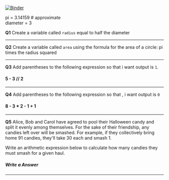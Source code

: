 [![Binder](https://mybinder.org/badge_logo.svg)](https://mybinder.org/v2/gh/reddyprasade/2020-PY-101/master)


pi = 3.14159 # approximate  
diameter = 3

**Q1** Create a variable called `radius` equal to half the diameter

----------

**Q2** Create a variable called `area` using the formula for the area of a circle:
 pi times the radius squared

----------

**Q3** Add parentheses to the following expression so that i want output is `1`.
#### 5 - 3 // 2

----------

**Q4** Add parentheses to the following expression so that , i want output is  `0`

#### 8 - 3 * 2 - 1 + 1
---------

**Q5** Alice, Bob and Carol have agreed to pool their Halloween candy and split it evenly among themselves. For the sake of their friendship, any candies left over will be smashed. For example, if they collectively bring home 91 candies, they'll take 30 each and smash 1.

Write an arithmetic expression below to calculate how many candies they must smash for a given haul.

##### Write a Answer 
---------

